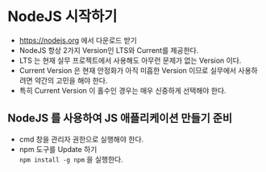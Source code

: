 # NodeJS 시작하기
* https://nodejs.org 에서 다운로드 받기
* NodeJS 항상 2가지 Version인 LTS와 Current를 제공한다.
* LTS 는 현재 실무 프로젝트에서 사용해도 아무런 문제가 없는 Version 이다.
* Current Version 은 현재 안정화가 아직 미흡한 Version 이므로 실무에서 사용하려면 약간의 고민을 해야 한다.
* 특히 Current Version 이 홀수인 경우는 매우 신중하게 선택해야 한다.

## NodeJS 를 사용하여 JS 애플리케이션 만들기 준비
* cmd 창을 관리자 권한으로 실행해야 한다.
* npm 도구를 Update 하기  
```npm install -g npm``` 을 실행한다.